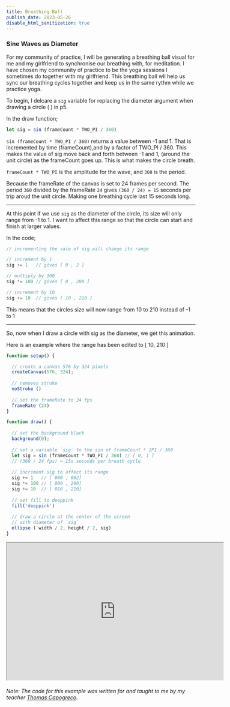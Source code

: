 ```yaml
---
title: Breathing Ball
publish_date: 2023-05-26
disable_html_sanitization: true
---
```

### Sine Waves as Diameter ###

For my community of practice, I will be generating a breathing ball visual for me and my girlfriend to synchronise our breathing with, for meditation. I have chosen my community of practice to be the yoga sessions I sometimes do together with my girlfriend. This breathing ball wll help us sync our breathing cycles together and keep us in the same rythm while we practice yoga. 

To begin, I delcare a `sig` variable for replacing the diameter argument when drawing a circle ( ) in p5. 

In the draw function;
```javascript
let sig = sin (frameCount * TWO_PI / 360)
```

`sin (frameCount * TWO_PI / 360)` returns a value between -1 and 1. That is incremented by time (frameCount),and by a factor of TWO_PI / 360. This makes the value of sig move back and forth between -1 and 1, (around the unit circle) as the frameCount goes up. This is what makes the circle breath. 

`frameCount * TWO_PI` is the amplitude for the wave, and `360` is the period. 

Because the frameRate of the canvas is set to 24 frames per second. The period `360` divided by the frameRate `24` gives `(360 / 24) = 15` seconds per trip aroud the unit circle. Making one breathing cycle last 15 seconds long.

---

At this point if we use `sig` as the diameter of the circle, its size will only range from -1 to 1. I want to affect this range so that the circle can start and finish at larger values. 

In the code;

```javascript
// incrementing the vale of sig will change its range

// increment by 1
sig += 1   // gives [ 0 , 2 ]

// multiply by 100
sig *= 100 // gives [ 0 , 200 ]

// increment by 10
sig += 10  // gives [ 10 , 210 ]
```
This means that the circles size will now range from 10 to 210 instead of -1 to 1

---

So, now when I draw a circle with sig as the diameter, we get this animation.

Here is an example where the range has been edited to [ 10, 210 ]

```javascript
function setup() {

  // create a canvas 576 by 324 pixels
  createCanvas(576, 324);
  
  // removes stroke
  noStroke ()
  
  // set the frameRate to 24 fps
  frameRate (24)
}

function draw() {
  
  // set the background black
  background(0);
  
  // set a variable `sig` to the sin of frameCount * 2PI / 360
  let sig = sin (frameCount * TWO_PI / 360) // [ 0, 1 ]
  // (360 / 24 fps) = 15s seconds per breath cycle
  
  // incriment sig to affect its range
  sig += 1   // [ 000 , 002]
  sig *= 100 // [ 000 , 200]
  sig += 10  // [ 010 , 210]
    
  // set fill to deeppink
  fill('deeppink')
  
  // draw a circle at the center of the screen
  // with diameter of `sig`
  ellipse ( width / 2, height / 2, sig)
}
```
<iframe width = 576 height = 366 src="https://editor.p5js.org/Petridistom/full/2w5pFqYp4"></iframe>

###### Note: The code for this example was written for and taught to me by my teacher [Thomas Capogreco](https://thomas.capogre.co/). ######